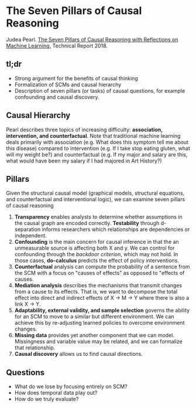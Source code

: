 # The Seven Pillars of Causal Reasoning 

Judea Pearl. [The Seven Pillars of Causal Reasoning with Reflections on Machine Learning.](http://ftp.cs.ucla.edu/pub/stat_ser/r481.pdf) Technical Report 2018. 

## tl;dr
 - Strong argument for the benefits of causal thinking
 - Formalization of SCMs and causal hierarchy
 - Description of seven pillars (or tasks) of causal questions, for example confounding and causal discovery.

## Causal Hierarchy
Pearl describes three topics of increasing difficulty: **association, intervention, and counterfactual**. Note that traditional machine learning deals primarily with association (e.g. What does this symptom tell me about this disease) compared to intervention (e.g. If I take stop eating gluten, what will my weight be?) and counterfactual (e.g. If my major and salary are this, what would have been my salary if I had majored in Art History?)

## Pillars
Given the structural causal model (graphical models, structural equations, and counterfactual and interventional logic), we can examine seven pillars of causal reasoning
 1. **Transparency** enables analysts to determine whether assumptions in the causal graph are encoded correctly. **Testability** through d-separation informs researchers which relationships are dependencies or independent.
 2. **Confounding** is the main concern for causal inference in that the an unmeasurable source is affecting both X and y. We can control for confounding through the *backdoor criterion*, which may not hold. In those cases, **do-calculus** predicts the effect of policy interventions.
 3. **Counterfactual** analysis can compute the probability of a sentence from the SCM with a focus on "causes of effects" as opposed to "effects of causes.
 4. **Mediation analysis** describes the mechanisms that transmit changes from a cause to its effects. That is, we want to decompose the total effect into direct and indirect effects of X -> M -> Y where there is also a link X -> Y. 
 5. **Adaptability, external validity, and sample selection** governs the ability for an SCM to move to a similar but different environment. We can achieve this by re-adjusting learned policies to overcome environment changes.
 6. **Missing data** provides yet another component that we can model. Missingness and variable value may be related, and we can formalize that relationship.
 7. **Causal discovery** allows us to find causal directions.

## Questions
 * What do we lose by focusing entirely on SCM?
 * How does temporal data play out?
 * How do we truly evaluate?